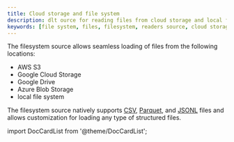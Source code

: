 ```yaml
---
title: Cloud storage and file system
description: dlt ource for reading files from cloud storage and local file system
keywords: [file system, files, filesystem, readers source, cloud storage, object storage, local file system]
---
```


The filesystem source allows seamless loading of files from the following locations:
* AWS S3
* Google Cloud Storage
* Google Drive
* Azure Blob Storage
* local file system

The filesystem source natively supports [CSV](../../file-formats/csv.md), [Parquet](../../file-formats/parquet.md), and [JSONL](../../file-formats/jsonl.md) files and allows customization for loading any type of structured files.

import DocCardList from '@theme/DocCardList';

<DocCardList />